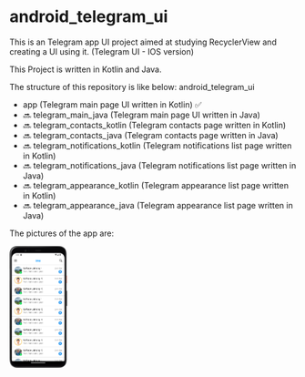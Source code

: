 # android_telegram_ui

This is an Telegram app UI project aimed at studying RecyclerView and creating a UI using it. (Telegram UI - IOS version)

This Project is written in Kotlin and Java.

The structure of this repository is like below: android_telegram_ui
*  app (Telegram main page UI written in Kotlin) ✅
*  🔜 telegram_main_java (Telegram main page UI written in Java) 
*  🔜 telegram_contacts_kotlin (Telegram contacts page written in Kotlin) 
*  🔜 telegram_contacts_java (Telegram contacts page written in Java)
*  🔜 telegram_notifications_kotlin (Telegram notifications list page written in Kotlin) 
*  🔜 telegram_notifications_java (Telegram notifications list page written in Java)
*  🔜 telegram_appearance_kotlin (Telegram appearance list page written in Kotlin) 
*  🔜 telegram_appearance_java (Telegram appearance list page written in Java) 

The pictures of the app are:

<div>
  <img src="https://github.com/jaxon93/ImoUI/blob/master/light_mode_ui.png" width="20%" height="auto"/>
</div>

